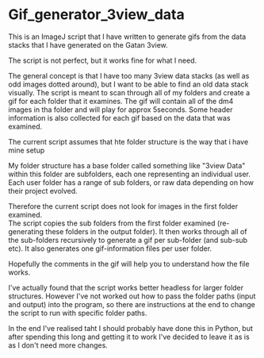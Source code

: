 # Gif_generator_3view_data
This is an ImageJ script that I have written to generate gifs from the data stacks that I have generated on the Gatan 3view.


The script is not perfect, but it works fine for what I need.

The general concept is that I have too many 3view data stacks (as well as odd images dotted around), but I want to be able
to find an old data stack visually.
The script is meant to scan through all of my folders and create a gif for each folder that it examines.  The gif will contain
all of the dm4 images in tha folder and will play for approx 5seconds.
Some header information is also collected for each gif based on the data that was examined. 

The current script assumes that hte folder structure is the way that i have mine setup

My folder structure has a base folder called something like "3view Data"
within this folder are subfolders, each one representing an individual user.
Each user folder has a range of sub folders, or raw data depending on how their project evolved.

Therefore the current script does not look for images in the first folder examined.  
The script copies the sub folders from the first folder examined (re-generating these folders in the output folder).
It then works through all of the sub-folders recursively to generate a gif per sub-folder (and sub-sub etc).
It also generates one gif-information files per user folder.

Hopefully the comments in the gif will help you to understand how the file works.

I've actually found that the script works better headless for larger folder structures.
However I've not worked out how to pass the folder paths (input and output) into the program, so there are instructions at the 
end to change the script to run with specific folder paths.

In the end I've realised taht I should probably have done this in Python, but after spending this long and getting it to work
I've decided to leave it as is as I don't need more changes.


